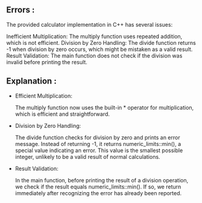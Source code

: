 ## Errors :

The provided calculator implementation in C++ has several issues:

Inefficient Multiplication: The multiply function uses repeated addition, which is not efficient.
Division by Zero Handling: The divide function returns -1 when division by zero occurs, which might be mistaken as a valid result.
Result Validation: The main function does not check if the division was invalid before printing the result.

## Explanation :

- Efficient Multiplication:

  The multiply function now uses the built-in * operator for multiplication, which is efficient and straightforward.

- Division by Zero Handling:

  The divide function checks for division by zero and prints an error message. Instead of returning -1, it returns numeric_limits<int>::min(), a special value indicating an error. This value is the smallest possible integer, unlikely to be a valid result of normal calculations.
   
- Result Validation:

   In the main function, before printing the result of a division operation, we check if the result equals numeric_limits<int>::min(). If so, we return immediately after recognizing the error has already been reported.